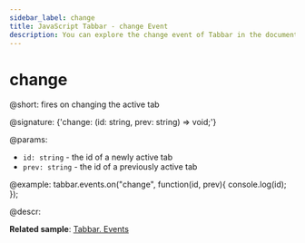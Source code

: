 ```yaml
---
sidebar_label: change
title: JavaScript Tabbar - change Event 
description: You can explore the change event of Tabbar in the documentation of the DHTMLX JavaScript UI library. Browse developer guides and API reference, try out code examples and live demos, and download a free 30-day evaluation version of DHTMLX Suite 7.
---
```


# change

@short: fires on changing the active tab

@signature: {'change: (id: string, prev: string) => void;'}

@params:
- `id: string` - the id of a newly active tab
- `prev: string` - the id of a previously active tab

@example:
tabbar.events.on("change", function(id, prev){
    console.log(id);
});

@descr:

**Related sample**: [Tabbar. Events](https://snippet.dhtmlx.com/dld2qo1m)
